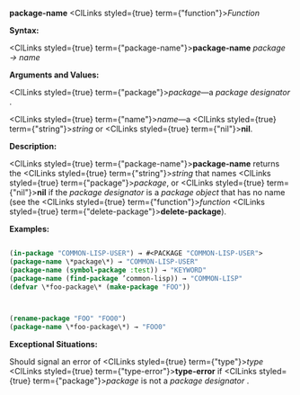 **package-name** <ClLinks styled={true} term={"function"}><i>Function</i></ClLinks> 



**Syntax:** 



<ClLinks styled={true} term={"package-name"}><b>package-name</b></ClLinks> *package → name* 



**Arguments and Values:** 



<ClLinks styled={true} term={"package"}><i>package</i></ClLinks>—a *package designator* . 



<ClLinks styled={true} term={"name"}><i>name</i></ClLinks>—a <ClLinks styled={true} term={"string"}><i>string</i></ClLinks> or <ClLinks styled={true} term={"nil"}><b>nil</b></ClLinks>. 



**Description:** 



<ClLinks styled={true} term={"package-name"}><b>package-name</b></ClLinks> returns the <ClLinks styled={true} term={"string"}><i>string</i></ClLinks> that names <ClLinks styled={true} term={"package"}><i>package</i></ClLinks>, or <ClLinks styled={true} term={"nil"}><b>nil</b></ClLinks> if the *package designator* is a *package object* that has no name (see the <ClLinks styled={true} term={"function"}><i>function</i></ClLinks> <ClLinks styled={true} term={"delete-package"}><b>delete-package</b></ClLinks>). 



**Examples:**
```lisp

(in-package "COMMON-LISP-USER") → #<PACKAGE "COMMON-LISP-USER"> 
(package-name \*package\*) → "COMMON-LISP-USER" 
(package-name (symbol-package :test)) → "KEYWORD" 
(package-name (find-package ’common-lisp)) → "COMMON-LISP" 
(defvar \*foo-package\* (make-package "FOO")) 



(rename-package "FOO" "FOO0") 
(package-name \*foo-package\*) → "FOO0" 

```
**Exceptional Situations:** 



Should signal an error of <ClLinks styled={true} term={"type"}><i>type</i></ClLinks> <ClLinks styled={true} term={"type-error"}><b>type-error</b></ClLinks> if <ClLinks styled={true} term={"package"}><i>package</i></ClLinks> is not a *package designator* . 



